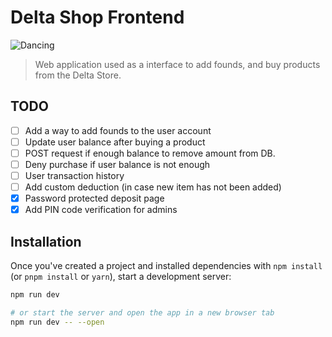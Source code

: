 # Delta Shop Frontend

![Dancing](https://media1.tenor.com/m/MkTexhggt6QAAAAd/rat-rat-dance.gif)

> Web application used as a interface to add founds, and buy products from the Delta Store.

## TODO
- [ ] Add a way to add founds to the user account
- [ ] Update user balance after buying a product
- [ ] POST request if enough balance to remove amount from DB.
- [ ] Deny purchase if user balance is not enough
- [ ] User transaction history
- [ ] Add custom deduction (in case new item has not been added)
- [x] Password protected deposit page
- [x] Add PIN code verification for admins

## Installation

Once you've created a project and installed dependencies with `npm install` (or `pnpm install` or `yarn`), start a development server:

```bash
npm run dev

# or start the server and open the app in a new browser tab
npm run dev -- --open
```
